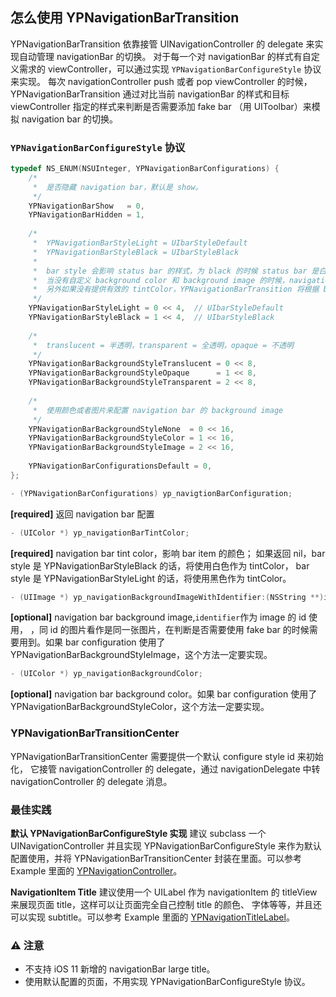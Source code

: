 ## 怎么使用 YPNavigationBarTransition ##

YPNavigationBarTransition 依靠接管 UINavigationController 的 delegate 来实现自动管理 navigationBar 的切换。
对于每一个对 navigationBar 的样式有自定义需求的 viewController，可以通过实现 ```YPNavigationBarConfigureStyle``` 协议来实现。
每次 navigationController push 或者 pop viewController 的时候，YPNavigationBarTransition 通过对比当前 navigationBar 
的样式和目标 viewController 指定的样式来判断是否需要添加 fake bar （用 UIToolbar）来模拟 navigation bar 的切换。

### ```YPNavigationBarConfigureStyle``` 协议 ###

```objective-c
typedef NS_ENUM(NSUInteger, YPNavigationBarConfigurations) {
    /*
     *  是否隐藏 navigation bar，默认是 show。
     */
    YPNavigationBarShow   = 0,
    YPNavigationBarHidden = 1,
    
    /*
     *  YPNavigationBarStyleLight = UIbarStyleDefault
     *  YPNavigationBarStyleBlack = UIbarStyleBlack
     *
     *  bar style 会影响 status bar 的样式，为 black 的时候 status bar 是白色，light 的时候是黑色。
     *  当没有自定义 background color 和 background image 的时候，navigation bar 的颜色也由 bar style 决定
     *  另外如果没有提供有效的 tintColor，YPNavigationBarTransition 将根据 bar style 自动设置 tintColor
     */
    YPNavigationBarStyleLight = 0 << 4,  // UIbarStyleDefault
    YPNavigationBarStyleBlack = 1 << 4,  // UIbarStyleBlack
    
    /*
     *  translucent = 半透明，transparent = 全透明，opaque = 不透明
     */
    YPNavigationBarBackgroundStyleTranslucent = 0 << 8,
    YPNavigationBarBackgroundStyleOpaque      = 1 << 8,
    YPNavigationBarBackgroundStyleTransparent = 2 << 8,
    
    /*
     *  使用颜色或者图片来配置 navigation bar 的 background image
     */
    YPNavigationBarBackgroundStyleNone  = 0 << 16,
    YPNavigationBarBackgroundStyleColor = 1 << 16,
    YPNavigationBarBackgroundStyleImage = 2 << 16,
    
    YPNavigationBarConfigurationsDefault = 0,
};

- (YPNavigationBarConfigurations) yp_navigtionBarConfiguration;
```
**[required]** 返回 navigation bar 配置

```objective-c
- (UIColor *) yp_navigationBarTintColor;
```
**[required]** navigation bar tint color，影响 bar item 的颜色；
如果返回 nil，bar style 是 YPNavigationBarStyleBlack 的话，将使用白色作为 tintColor，
bar style 是 YPNavigationBarStyleLight 的话，将使用黑色作为 tintColor。

```objective-c
- (UIImage *) yp_navigationBackgroundImageWithIdentifier:(NSString **)identifier;
```
**[optional]** navigation bar background image,`identifier`作为 image 的 id 使用，
，同 id 的图片看作是同一张图片，在判断是否需要使用 fake bar 的时候需要用到。如果 bar configuration
使用了 YPNavigationBarBackgroundStyleImage，这个方法一定要实现。

```objective-c
- (UIColor *) yp_navigationBackgroundColor;
```
**[optional]** navigation bar background color。如果 bar configuration
使用了 YPNavigationBarBackgroundStyleColor，这个方法一定要实现。

### YPNavigationBarTransitionCenter ###

YPNavigationBarTransitionCenter 需要提供一个默认 configure style id<YPNavigationBarConfigureStyle> 来初始化，
它接管 navigationController 的 delegate，通过 navigationDelegate 中转 navigationController 的 delegate 消息。

### 最佳实践 ###

**默认 YPNavigationBarConfigureStyle 实现** 建议 subclass 一个 UINavigationController 并且实现 YPNavigationBarConfigureStyle
来作为默认配置使用，并将 YPNavigationBarTransitionCenter 封装在里面。可以参考 Example 里面的 [YPNavigationController](https://github.com/yiplee/YPNavigationBarTransition/blob/master/YPNavigationBarTransition-Example/YPDemoConfigureViewController.m)。

**NavigationItem Title** 建议使用一个 UILabel 作为 navigationItem 的 titleView 来展现页面 title，这样可以让页面完全自己控制 title 的颜色、
字体等等，并且还可以实现 subtitle。可以参考 Example 里面的 [YPNavigationTitleLabel](https://github.com/yiplee/YPNavigationBarTransition/blob/master/YPNavigationBarTransition-Example/YPNavigationTitleLabel.m)。

### ⚠️ 注意 ###
- 不支持 iOS 11 新增的 navigationBar large title。
- 使用默认配置的页面，不用实现 YPNavigationBarConfigureStyle 协议。
